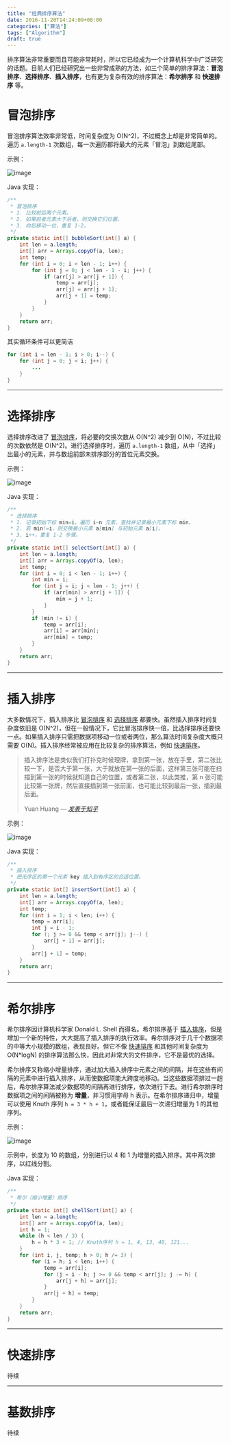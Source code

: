 ```yaml
---
title: "经典排序算法"
date: 2016-11-20T14:24:09+08:00
categories: ["算法"]
tags: ["Algorithm"]
draft: true
---
```


排序算法非常重要而且可能非常耗时，所以它已经成为一个计算机科学中广泛研究的话题。目前人们已经研究出一些非常成熟的方法，如三个简单的排序算法：**冒泡排序**、**选择排序**、**插入排序**，也有更为复杂有效的排序算法：**希尔排序** 和 **快速排序** 等。<!-- more -->

# 冒泡排序

冒泡排序算法效率非常低，时间复杂度为 O(N^2)，不过概念上却是非常简单的。遍历 `a.length-1` 次数组，每一次遍历都将最大的元素「冒泡」到数组尾部。

示例：

![image](/images/经典排序算法/1.png)

Java 实现：

```java
/**
 * 冒泡排序
 * 1. 比较前后两个元素。
 * 2. 如果前者元素大于后者，则交换它们位置。
 * 3. 向后移动一位，重复 1-2。
 */
private static int[] bubbleSort(int[] a) {
    int len = a.length;
    int[] arr = Arrays.copyOf(a, len);
    int temp;
    for (int i = 0; i < len - 1; i++) {
        for (int j = 0; j < len - 1 - i; j++) {
            if (arr[j] > arr[j + 1]) {
                temp = arr[j];
                arr[j] = arr[j + 1];
                arr[j + 1] = temp;
            }
        }
    }
    return arr;
}
```

其实循环条件可以更简洁

```java
for (int i = len - 1; i > 0; i--) {
    for (int j = 0; j < i; j++) {
    	...
    }
}
```

---

# 选择排序

选择排序改进了 [冒泡排序](#冒泡排序)，将必要的交换次数从 O(N^2) 减少到 O(N)，不过比较的次数依然是 O(N^2)。进行选择排序时，遍历 `a.length-1` 数组，从中「选择」出最小的元素，并与数组前部未排序部分的首位元素交换。

示例：

![image](/images/经典排序算法/2.png)

Java 实现：

```java
/**
 * 选择排序
 * 1. 记录初始下标 min=i，遍历 i~n 元素，查找并记录最小元素下标 min。
 * 2. 若 min!=i，则交换最小元素 a[min] 与初始元素 a[i]。
 * 3. i++，重复 1-2 步骤。
 */
private static int[] selectSort(int[] a) {
    int len = a.length;
    int[] arr = Arrays.copyOf(a, len);
    int temp;
    for (int i = 0; i < len - 1; i++) {
        int min = i;
        for (int j = i; j < len - 1; j++) {
            if (arr[min] > arr[j + 1]) {
                min = j + 1;
            }
        }
        if (min != i) {
            temp = arr[i];
            arr[i] = arr[min];
            arr[min] = temp;
        }
    }
    return arr;
}
```

---

# 插入排序

大多数情况下，插入排序比 [冒泡排序](#冒泡排序) 和 [选择排序](#选择排序) 都要快。虽然插入排序时间复杂度依旧是 O(N^2)，但在一般情况下，它比冒泡排序快一倍，比选择排序还要快一点。如果插入排序只需把数据项移动一位或者两位，那么算法时间复杂度大概只需要 O(N)。插入排序经常被应用在比较复杂的排序算法，例如 [快速排序](#快速排序)。

> 插入排序法是类似我们打扑克时候理牌，拿到第一张，放在手里，第二张比较一下，是否大于第一张，大于就放在第一张的后面，这样第三张可能在扫描到第一张的时候就知道自己的位置，或者第二张，以此类推，第 n 张可能比较第一张牌，然后直接插到第一张前面，也可能比较到最后一张，插到最后面。
>
> Yuan Huang — [_发表于知乎_](https://www.zhihu.com/question/29635851/answer/45110445)

示例：

![image](/images/经典排序算法/3.png)

Java 实现：

```java
/**
 * 插入排序
 * 把无序区的第一个元素 key 插入到有序区的合适位置。
 */
private static int[] insertSort(int[] a) {
    int len = a.length;
    int[] arr = Arrays.copyOf(a, len);
    int temp;
    for (int i = 1; i < len; i++) {
        temp = arr[i];
        int j = i - 1;
        for (; j >= 0 && temp < arr[j]; j--) {
            arr[j + 1] = arr[j];
        }
        arr[j + 1] = temp;
    }
    return arr;
}
```

---

# 希尔排序

希尔排序因计算机科学家 Donald L. Shell 而得名。希尔排序基于 [插入排序](#插入排序)，但是增加一个新的特性，大大提高了插入排序的执行效率。希尔排序对于几千个数据项的中等大小规模的数组，表现良好。但它不像 [快速排序](#快速排序) 和其他时间复杂度为 O(N\*logN) 的排序算法那么快，因此对非常大的文件排序，它不是最优的选择。

希尔排序又称缩小增量排序，通过加大插入排序中元素之间的间隔，并在这些有间隔的元素中进行插入排序，从而使数据项能大跨度地移动。当这些数据项排过一趟后，希尔排序算法减少数据项的间隔再进行排序，依次进行下去。进行希尔排序时数据项之间的间隔被称为 **增量**，并习惯用字母 h 表示。在希尔排序递归中，增量可以使用 Knuth 序列 `h = 3 * h + 1`，或者能保证最后一次递归增量为 1 的其他序列。

示例：

![image](/images/经典排序算法/4.png)

示例中，长度为 10 的数组，分别进行以 4 和 1 为增量的插入排序。其中两次排序，以红线分割。

Java 实现：

```java
/**
 * 希尔（缩小增量）排序
 */
private static int[] shellSort(int[] a) {
    int len = a.length;
    int[] arr = Arrays.copyOf(a, len);
    int h = 1;
    while (h < len / 3) {
        h = h * 3 + 1; // Knuth序列 h = 1, 4, 13, 40, 121...
    }
    for (int i, j, temp; h > 0; h /= 3) {
        for (i = h; i < len; i++) {
            temp = arr[i];
            for (j = i - h; j >= 0 && temp < arr[j]; j -= h) {
                arr[j + h] = arr[j];
            }
            arr[j + h] = temp;
        }
    }
    return arr;
}
```

---

# 快速排序

待续

---

# 基数排序

待续
